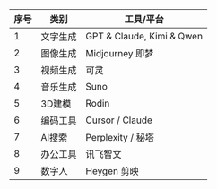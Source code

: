 | 序号 | 类别     | 工具/平台                     |
|------|----------|-------------------------------|
| 1    | 文字生成 | GPT & Claude, Kimi & Qwen     |
| 2    | 图像生成 | Midjourney 即梦               |
| 3    | 视频生成 | 可灵                          |
| 4    | 音乐生成 | Suno                          |
| 5    | 3D建模   | Rodin                         |
| 6    | 编码工具 | Cursor / Claude               |
| 7    | AI搜索   | Perplexity / 秘塔             |
| 8    | 办公工具 | 讯飞智文                      |
| 9    | 数字人   | Heygen 剪映                   |
